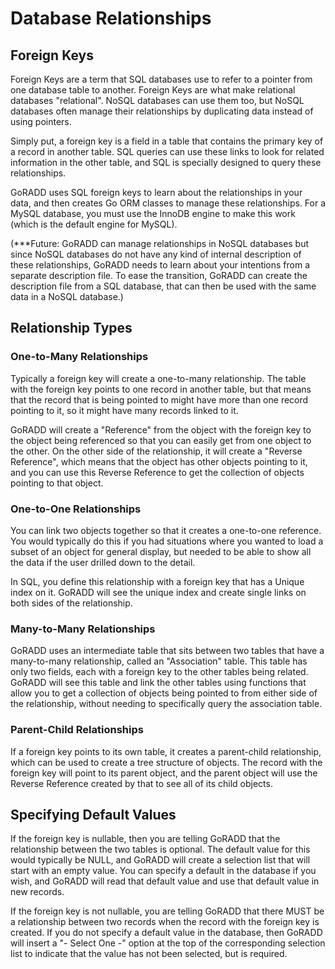 # Database Relationships
## Foreign Keys

Foreign Keys are a term that SQL databases use to refer to a pointer from one database table
to another. Foreign Keys are what make relational databases "relational". NoSQL databases
can use them too, but NoSQL databases often manage their relationships by duplicating data
instead of using pointers.

Simply put, a foreign key is a field in a table that contains the primary key of a record
in another table. SQL queries can use these links to look for related information in the
other table, and SQL is specially designed to query these relationships.

GoRADD uses SQL foreign keys to learn about the relationships in your data, and then creates
Go ORM classes to manage these relationships. For a MySQL database, you must use the InnoDB
engine to make this work (which is the default engine for MySQL).

(***Future: GoRADD can manage relationships in NoSQL databases
but since NoSQL databases do not have any kind of internal description of these relationships,
GoRADD needs to learn about your intentions from a separate description file. To ease the
transition, GoRADD can create the description file from a SQL database, that can then be
used with the same data in a NoSQL database.)

## Relationship Types
### One-to-Many Relationships
Typically a foreign key will create a one-to-many relationship. The table with the
foreign key points to one record in another table, but that means that the record that
is being pointed to might have more than one record pointing to it, so it might have
many records linked to it.

GoRADD will create a "Reference" from the object with the foreign key to the object being
referenced so that you can easily get from one object to the other. On the other side of the relationship,
it will create a "Reverse Reference", which means that the object has other objects pointing
to it, and you can use this Reverse Reference to get the collection of objects pointing to
that object.

### One-to-One Relationships
You can link two objects together so that it creates a one-to-one reference. You would
typically do this if you had situations where you wanted to load a subset of an object for
general display, but needed to be able to show all the data if the user drilled down to
the detail. 

In SQL, you define this relationship with a foreign key that has a Unique index on it. 
GoRADD will see the unique index and create single links on both sides of the relationship.

### Many-to-Many Relationships
GoRADD uses an intermediate table that sits between two tables that have a many-to-many
relationship, called an "Association" table. This table has only two fields, each with
a foreign key to the other tables being related. GoRADD will see this table and link
the other tables using functions that allow you to get a collection of objects being pointed to
from either side of the relationship, without needing to specifically query the association table.

### Parent-Child Relationships
If a foreign key points to its own table, it creates a parent-child relationship, which can
be used to create a tree structure of objects. The record with the foreign key will point
to its parent object, and the parent object will use the Reverse Reference created by that
to see all of its child objects.

## Specifying Default Values
If the foreign key is nullable, then you are telling GoRADD that the relationship
between the two tables is optional. The default value for this would typically be NULL,
and GoRADD will create a selection list that will start with an empty value. You 
can specify a default in the database if you wish, and GoRADD will read that default
value and use that default value in new records.

If the foreign key is not nullable, you are telling GoRADD that there MUST be a
relationship between two records when the record with the foreign key is created. 
If you do not specify a default
value in the database, then GoRADD will insert a "- Select One -" option at the top
of the corresponding selection list to indicate that the value has not been selected,
but is required.

